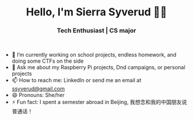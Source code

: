 <h1 align="center"> Hello, I'm Sierra Syverud 👨‍💻 </h1>

<h3 align="center">  Tech Enthusiast | CS major </h3> <br>

<!--
**ssyverud/ssyverud** is a ✨ _special_ ✨ repository because its `README.md` (this file) appears on your GitHub profile.

Here are some ideas to get you started:
-->
- 🔭 I’m currently working on school projects, endless homework, and doing some CTFs on the side
- 💬 Ask me about my Raspberry Pi projects, Dnd campaigns, or personal projects 
- 📫 How to reach me: LinkedIn or send me an email at ssyverud@gmail.com
- 😄 Pronouns: She/her
- ⚡ Fun fact: I spent a semester abroad in Beijing, 我想念和我的中国朋友说普通话！

